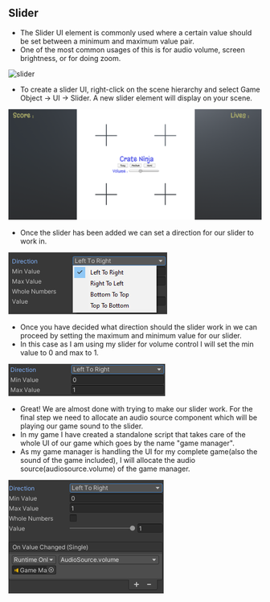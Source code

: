 ## Slider

-   The Slider UI element is commonly used where a certain value should be set between a minimum and maximum value pair.
-   One of the most common usages of this is for audio volume, screen brightness, or for doing zoom.
    <br>
    
![slider](https://media.giphy.com/media/kdFdOk2QdpWsGEGcvA/giphy.gif)
-   To create a slider UI, right-click on the scene hierarchy and select Game Object -> UI -> Slider. A new slider element will display on your scene.
    <br>
    
![UI_Slider.png](https://github.com/outscal/Unity-UI/blob/main/Images/UI_Slider.png?raw=true)
    
-   Once the slider has been added we can set a direction for our slider to work in. 
    <br>
    
![Slider_1.png](https://github.com/outscal/Unity-UI/blob/main/Images/Slider_1.png?raw=true)
    
-   Once you have decided what direction should the slider work in we can proceed by setting the maximum and minimum value for our slider.
-   In this case as I am using my slider for volume control I will set the min value to 0 and max to 1.
    <br>
    
![Slider_2.png](https://github.com/outscal/Unity-UI/blob/main/Images/Slider_2.png?raw=true)
    
-   Great! We are almost done with trying to make our slider work. For the final step we need to allocate an audio source component which will be playing our game sound to the slider.
-   In my game I have created a standalone script that takes care of the whole UI of our game which goes by the name "game manager".
-   As my game manager is handling the UI for my complete game(also the sound of the game included), I will allocate the audio source(audiosource.volume) of the game manager.
    <br>
    
![Slider_3.png](https://github.com/outscal/Unity-UI/blob/main/Images/Slider_3.png)

